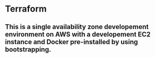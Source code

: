 # Terraform
## This is a single availability zone developement environment on AWS with a developement EC2 instance and Docker pre-installed by using bootstrapping.
